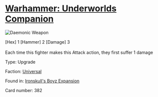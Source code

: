 # [Warhammer: Underworlds Companion](https://guidokessels.github.io/wh-underworlds)

  

![Daemonic Weapon](https://warhammerunderworlds.com/wp-content/uploads/sites/6/2017/12/382_ENG-Daemonic-Weapon.png)

<div class="whu-weapon">[Hex] 1 [Hammer] 2 [Damage] 3</div><br /> Each time this fighter makes this Attack action, they first suffer 1 damage

Type: Upgrade

Faction: [Universal](https://guidokessels.github.io/wh-underworlds/factions/universal)

Found in: [Ironskull's Boyz Expansion](https://guidokessels.github.io/wh-underworlds/locations/ironskulls-boyz-expansion)

Card number: 382
